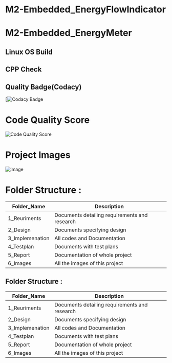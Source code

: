 # M2-Embedded_EnergyFlowIndicator
# M2-Embedded_EnergyMeter

## Linux OS Build


## CPP Check

## Quality Badge(Codacy)
[![Codacy Badge](https://api.codiga.io/project/30148/score/svg)
# Code Quality Score
![Code Quality Score](https://api.codiga.io/project/30148/status/svg)
# Project Images
![image](https://user-images.githubusercontent.com/86291115/144384813-6fca55ac-2e68-40e0-a876-440c04820720.png)



# Folder Structure :

Folder_Name      |  Description
-----------------|--------------
1_Reuriments     |  Documents detailing requirements and research
2_Design         |  Documents specifying design
3_Implemenation  |  All codes and Documentation
4_Testplan       |  Documents with test plans
  5_Report       |  Documentation of whole project
6_Images         |  All the images of this project
## Folder Structure :
 | Folder_Name	 | Description | 
  | - | - | 
 | 1_Reuriments	 | Documents detailing requirements and research | 
 | 2_Design	 | Documents specifying design | 
 | 3_Implemenation	 | All codes and Documentation | 
 | 4_Testplan	 | Documents with test plans | 
 | 5_Report	 | Documentation of whole project | 
 | 6_Images	 | All the images of this project | 
